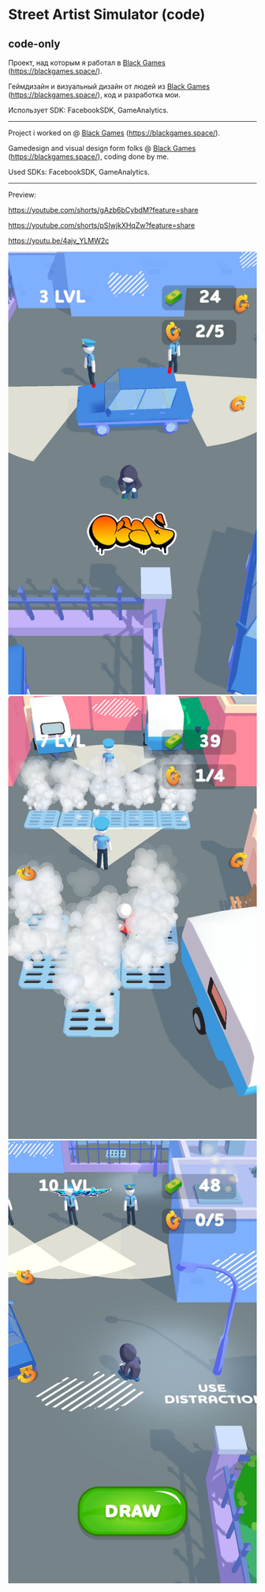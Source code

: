 # Street Artist Simulator (code)
 ## code-only

Проект, над которым я работал в [Black Games](https://github.com/blackgames-space) (https://blackgames.space/).

Геймдизайн и визуальный дизайн от людей из [Black Games](https://github.com/blackgames-space) (https://blackgames.space/), код и разработка мои.

Использует SDK: FacebookSDK, GameAnalytics.

---

Project i worked on @ [Black Games](https://github.com/blackgames-space) (https://blackgames.space/).

Gamedesign and visual design form folks @ [Black Games](https://github.com/blackgames-space) (https://blackgames.space/), coding done by me.

Used SDKs: FacebookSDK, GameAnalytics.

---

Preview: 

https://youtube.com/shorts/gAzb6bCybdM?feature=share

https://youtube.com/shorts/pSIwjkXHqZw?feature=share

https://youtu.be/4ajv_YLMW2c

![image_001_0000](Preview/image_001_0000.jpg)
![image_002_0000](Preview/image_002_0000.jpg)
![image_003_0000](Preview/image_003_0000.jpg)
